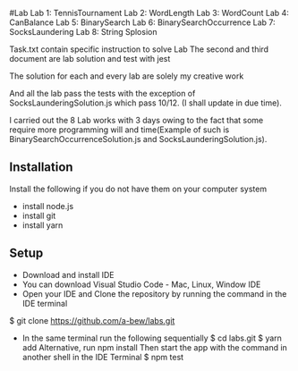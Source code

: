 #Lab 
Lab 1: TennisTournament
Lab 2: WordLength
Lab 3: WordCount
Lab 4: CanBalance
Lab 5: BinarySearch
Lab 6: BinarySearchOccurrence
Lab 7: SocksLaundering
Lab 8: String Splosion

Task.txt contain specific instruction to solve Lab
The second and third document are lab solution and test with jest

The solution for each and every lab are solely my creative work

And all the lab pass the tests with the exception of SocksLaunderingSolution.js which pass 10/12. (I shall update in due time).

I carried out the 8 Lab works with 3 days owing to the fact that some require more programming will and time(Example of such is BinarySearchOccurrenceSolution.js and SocksLaunderingSolution.js).

## Installation
Install the following if you do not have them on your computer system
- install node.js
- install git
- install yarn

## Setup
- Download and install IDE
- You can download Visual Studio Code - Mac, Linux, Window IDE
- Open your IDE and Clone the repository by running the command in the IDE terminal

$ git clone https://github.com/a-bew/labs.git
- In the same terminal run the following sequentially
$ cd labs.git
$ yarn add
Alternative, run npm install
Then start the app with the command in another shell in the IDE Terminal
$ npm test

